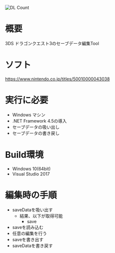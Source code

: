 ![DL Count](https://img.shields.io/github/downloads/turtle-insect/DQ3/total.svg)

# 概要
3DS ドラゴンクエスト3のセーブデータ編集Tool

# ソフト
https://www.nintendo.co.jp/titles/50010000043038

# 実行に必要
* Windows マシン
* .NET Framework 4.5の導入
* セーブデータの吸い出し
* セーブデータの書き戻し

# Build環境
* Windows 10(64bit)
* Visual Studio 2017

# 編集時の手順
* saveDataを吸い出す
   * 結果、以下が取得可能
      * save
* saveを読み込む
* 任意の編集を行う
* saveを書き出す
* saveDataを書き戻す
